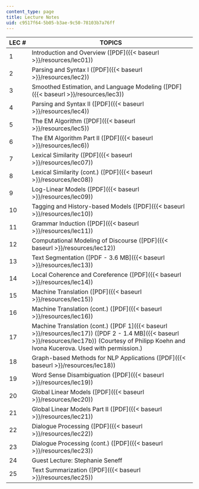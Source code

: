 ```yaml
---
content_type: page
title: Lecture Notes
uid: c9517f64-5b05-b3ae-9c50-78103b7a76ff
---
```


| LEC # | TOPICS |
| --- | --- |
| 1 | Introduction and Overview ([PDF]({{< baseurl >}}/resources/lec01)) |
| 2 | Parsing and Syntax I ([PDF]({{< baseurl >}}/resources/lec2)) |
| 3 | Smoothed Estimation, and Language Modeling ([PDF]({{< baseurl >}}/resources/lec3)) |
| 4 | Parsing and Syntax II ([PDF]({{< baseurl >}}/resources/lec4)) |
| 5 | The EM Algorithm ([PDF]({{< baseurl >}}/resources/lec5)) |
| 6 | The EM Algorithm Part II ([PDF]({{< baseurl >}}/resources/lec6)) |
| 7 | Lexical Similarity ([PDF]({{< baseurl >}}/resources/lec07)) |
| 8 | Lexical Similarity (cont.) ([PDF]({{< baseurl >}}/resources/lec08)) |
| 9 | Log-Linear Models ([PDF]({{< baseurl >}}/resources/lec09)) |
| 10 | Tagging and History-based Models ([PDF]({{< baseurl >}}/resources/lec10)) |
| 11 | Grammar Induction ([PDF]({{< baseurl >}}/resources/lec11)) |
| 12 | Computational Modeling of Discourse ([PDF]({{< baseurl >}}/resources/lec12)) |
| 13 | Text Segmentation ([PDF - 3.6 MB]({{< baseurl >}}/resources/lec13)) |
| 14 | Local Coherence and Coreference ([PDF]({{< baseurl >}}/resources/lec14)) |
| 15 | Machine Translation ([PDF]({{< baseurl >}}/resources/lec15)) |
| 16 | Machine Translation (cont.) ([PDF]({{< baseurl >}}/resources/lec16)) |
| 17 | Machine Translation (cont.) ([PDF 1]({{< baseurl >}}/resources/lec17)) ([PDF 2 - 1.4 MB]({{< baseurl >}}/resources/lec17b)) (Courtesy of Philipp Koehn and Ivona Kucerova. Used with permission.) |
| 18 | Graph-based Methods for NLP Applications ([PDF]({{< baseurl >}}/resources/lec18)) |
| 19 | Word Sense Disambiguation ([PDF]({{< baseurl >}}/resources/lec19)) |
| 20 | Global Linear Models ([PDF]({{< baseurl >}}/resources/lec20)) |
| 21 | Global Linear Models Part II ([PDF]({{< baseurl >}}/resources/lec21)) |
| 22 | Dialogue Processing ([PDF]({{< baseurl >}}/resources/lec22)) |
| 23 | Dialogue Processing (cont.) ([PDF]({{< baseurl >}}/resources/lec23)) |
| 24 | Guest Lecture: Stephanie Seneff |
| 25 | Text Summarization ([PDF]({{< baseurl >}}/resources/lec25))